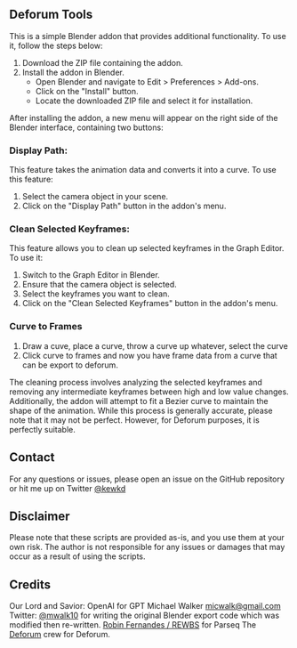 ## Deforum Tools

This is a simple Blender addon that provides additional functionality. To use it, follow the steps below:

1. Download the ZIP file containing the addon.
2. Install the addon in Blender.
   - Open Blender and navigate to Edit > Preferences > Add-ons.
   - Click on the "Install" button.
   - Locate the downloaded ZIP file and select it for installation.

After installing the addon, a new menu will appear on the right side of the Blender interface, containing two buttons:

### Display Path:
This feature takes the animation data and converts it into a curve.
To use this feature:
1. Select the camera object in your scene.
2. Click on the "Display Path" button in the addon's menu.

### Clean Selected Keyframes:
This feature allows you to clean up selected keyframes in the Graph Editor. To use it:
1. Switch to the Graph Editor in Blender.
2. Ensure that the camera object is selected.
3. Select the keyframes you want to clean.
4. Click on the "Clean Selected Keyframes" button in the addon's menu.

### Curve to Frames
1. Draw a cuve, place a curve, throw a curve up whatever, select the curve 
2. Click curve to frames and now you have frame data from a curve that can be export to deforum.

The cleaning process involves analyzing the selected keyframes and removing any intermediate keyframes between high and low value changes. Additionally, the addon will attempt to fit a Bezier curve to maintain the shape of the animation. While this process is generally accurate, please note that it may not be perfect. However, for Deforum purposes, it is perfectly suitable.


## Contact

For any questions or issues, please open an issue on the GitHub repository or hit me up on Twitter [@kewkd](https://twitter.com/kewkd)

## Disclaimer

Please note that these scripts are provided as-is, and you use them at your own risk. The author is not responsible for any issues or damages that may occur as a result of using the scripts.

## Credits 

Our Lord and Savior: OpenAI for GPT
Michael Walker <micwalk@gmail.com> Twitter: [@mwalk10](twitter.com/mwalk10) for writing the original Blender export code which was modified then re-written. 
[Robin Fernandes / REWBS](https://github.com/rewbs) for Parseq
The [Deforum](https://github.com/deforum-art/sd-webui-deforum) crew for Deforum. 
